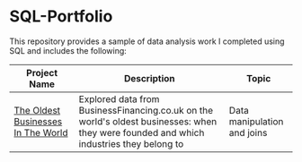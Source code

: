 # SQL-Portfolio

This repository provides a sample of data analysis work I completed using SQL and includes the following:

Project Name  | Description   |  Topic
------------- | ------------- | ------------------
[The Oldest Businesses In The World](https://github.com/QuiqueBaquera/SQL-Portfolio/tree/main/Oldest_Businesses)  | Explored data from BusinessFinancing.co.uk on the world's oldest businesses: when they were founded and which industries they belong to | Data manipulation and joins
